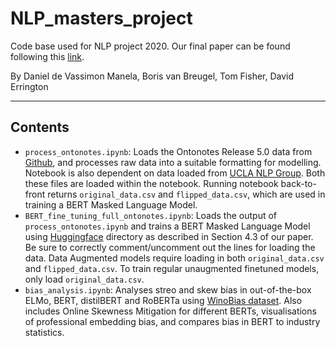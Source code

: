 # NLP_masters_project
Code base used for NLP project 2020. Our final paper can be found following this [link](./SNLP_Debiasing_BERT.pdf).

By Daniel de Vassimon Manela, Boris van Breugel, Tom Fisher, David Errington

---
## Contents
* `process_ontonotes.ipynb`: Loads the Ontonotes Release 5.0 data from [Github](https://github.com/yuchenlin/OntoNotes-5.0-NER-BIO.git), and processes
raw data into a suitable formatting for modelling. Notebook is also dependent on data loaded from [UCLA NLP Group](https://github.com/uclanlp/gn_glove.git). Both these files are loaded within the notebook. Running notebook back-to-front returns `original_data.csv` and `flipped_data.csv`, which are used in training a BERT Masked Language Model.
* `BERT_fine_tuning_full_ontonotes.ipynb`: Loads the output of `process_ontonotes.ipynb` and trains a BERT Masked Language Model using [Huggingface](https://github.com/huggingface/transformers) directory as described in Section 4.3 of our paper. Be sure to correctly comment/uncomment out the lines for loading the data. Data Augmented models require loading in both `original_data.csv` and `flipped_data.csv`. To train regular unaugmented finetuned models, only load `original_data.csv`.
* `bias_analysis.ipynb`: Analyses streo and skew bias in out-of-the-box ELMo, BERT, distilBERT and RoBERTa using [WinoBias dataset](https://arxiv.org/pdf/1904.03310.pdf). Also includes Online Skewness Mitigation for different BERTs, visualisations of professional embedding bias, and compares bias in BERT to industry statistics.
